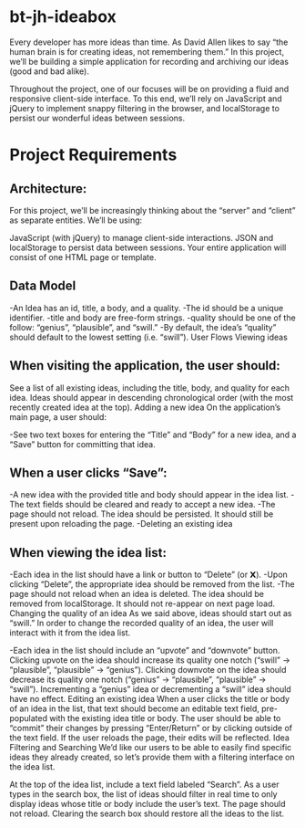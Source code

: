# bt-jh-ideabox

Every developer has more ideas than time. As David Allen likes to say “the human brain is for creating ideas, not remembering them.” In this project, we’ll be building a simple application for recording and archiving our ideas (good and bad alike).

Throughout the project, one of our focuses will be on providing a fluid and responsive client-side interface. To this end, we’ll rely on JavaScript and jQuery to implement snappy filtering in the browser, and localStorage to persist our wonderful ideas between sessions.

# Project Requirements

## Architecture:
For this project, we’ll be increasingly thinking about the “server” and “client” as separate entities. We’ll be using:

JavaScript (with jQuery) to manage client-side interactions.
JSON and localStorage to persist data between sessions.
Your entire application will consist of one HTML page or template.

## Data Model
-An Idea has an id, title, a body, and a quality.
-The id should be a unique identifier.
-title and body are free-form strings.
-quality should be one of the follow: “genius”, “plausible”, and “swill.”
-By default, the idea’s “quality” should default to the lowest setting (i.e. “swill”).
User Flows
Viewing ideas
## When visiting the application, the user should:

See a list of all existing ideas, including the title, body, and quality for each idea.
Ideas should appear in descending chronological order (with the most recently created idea at the top).
Adding a new idea
On the application’s main page, a user should:

-See two text boxes for entering the “Title” and “Body” for a new idea, and a “Save” button for committing that idea.
## When a user clicks “Save”:

-A new idea with the provided title and body should appear in the idea list.
-The text fields should be cleared and ready to accept a new idea.
-The page should not reload.
The idea should be persisted. It should still be present upon reloading the page.
-Deleting an existing idea
## When viewing the idea list:

-Each idea in the list should have a link or button to “Delete” (or 𝗫).
-Upon clicking “Delete”, the appropriate idea should be removed from the list.
-The page should not reload when an idea is deleted.
The idea should be removed from localStorage. It should not re-appear on next page load.
Changing the quality of an idea
As we said above, ideas should start out as “swill.” In order to change the recorded quality of an idea, the user will interact with it from the idea list.

-Each idea in the list should include an “upvote” and “downvote” button.
Clicking upvote on the idea should increase its quality one notch (“swill” → “plausible”, “plausible” → “genius”).
Clicking downvote on the idea should decrease its quality one notch (“genius” → “plausible”, “plausible” → “swill”).
Incrementing a “genius” idea or decrementing a “swill” idea should have no effect.
Editing an existing idea
When a user clicks the title or body of an idea in the list, that text should become an editable text field, pre-populated with the existing idea title or body.
The user should be able to “commit” their changes by pressing “Enter/Return” or by clicking outside of the text field.
If the user reloads the page, their edits will be reflected.
Idea Filtering and Searching
We’d like our users to be able to easily find specific ideas they already created, so let’s provide them with a filtering interface on the idea list.

At the top of the idea list, include a text field labeled “Search”.
As a user types in the search box, the list of ideas should filter in real time to only display ideas whose title or body include the user’s text. The page should not reload.
Clearing the search box should restore all the ideas to the list.
